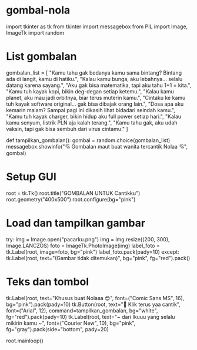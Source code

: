 # gombal-nola
import tkinter as tk
from tkinter import messagebox
from PIL import Image, ImageTk
import random

# List gombalan
gombalan_list = [
    "Kamu tahu gak bedanya kamu sama bintang? Bintang ada di langit, kamu di hatiku.",
    "Kalau kamu bunga, aku lebahnya... selalu datang karena sayang.",
    "Aku gak bisa matematika, tapi aku tahu 1+1 = kita.",
    "Kamu tuh kayak kopi, bikin deg-degan setiap ketemu.",
    "Kalau kamu planet, aku mau jadi orbitnya, biar terus muterin kamu.",
    "Cintaku ke kamu tuh kayak software original... gak bisa dibajak orang lain.",
    "Dosa apa aku kemarin malam? Sampai pagi ini dikasih lihat bidadari seindah kamu.",
    "Kamu tuh kayak charger, bikin hidup aku full power setiap hari.",
    "Kalau kamu senyum, listrik PLN aja kalah terang.",
    "Kamu tahu gak, aku udah vaksin, tapi gak bisa sembuh dari virus cintamu."
]

def tampilkan_gombalan():
    gombal = random.choice(gombalan_list)
    messagebox.showinfo("💘 Gombalan maut buat wanita tercantik Nolaa 💘", gombal)

# Setup GUI
root = tk.Tk()
root.title("GOMBALAN UNTUK Cantikku")
root.geometry("400x500")
root.configure(bg="pink")

# Load dan tampilkan gambar
try:
    img = Image.open("pacarku.png")
    img = img.resize((200, 300), Image.LANCZOS)
    foto = ImageTk.PhotoImage(img)
    label_foto = tk.Label(root, image=foto, bg="pink")
    label_foto.pack(pady=10)
except:
    tk.Label(root, text="(Gambar tidak ditemukan)", bg="pink", fg="red").pack()

# Teks dan tombol
tk.Label(root, text="Khusus buat Nolaaa 😍", font=("Comic Sans MS", 16), bg="pink").pack(pady=10)
tk.Button(root, text="💌 Klik terus yaa cantik", font=("Arial", 12), command=tampilkan_gombalan, bg="white", fg="red").pack(pady=10)
tk.Label(root, text="~ dari Ikuuu yang selalu mikirin kamu ~", font=("Courier New", 10), bg="pink", fg="gray").pack(side="bottom", pady=20)

root.mainloop()
